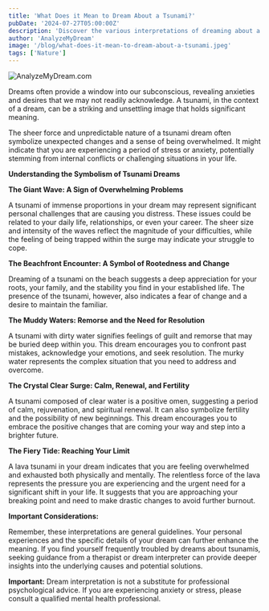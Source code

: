 ```yaml
---
title: 'What Does it Mean to Dream About a Tsunami?'
pubDate: '2024-07-27T05:00:00Z'
description: 'Discover the various interpretations of dreaming about a tsunami, from unexpected changes in your life to reflections of your emotional state.'
author: 'AnalyzeMyDream'
image: '/blog/what-does-it-mean-to-dream-about-a-tsunami.jpeg'
tags: ['Nature']
---
```


![AnalyzeMyDream.com](/blog/what-does-it-mean-to-dream-about-a-tsunami.jpeg)


Dreams often provide a window into our subconscious, revealing anxieties and desires that we may not readily acknowledge. A tsunami, in the context of a dream, can be a striking and unsettling image that holds significant meaning. 

The sheer force and unpredictable nature of a tsunami dream often symbolize unexpected changes and a sense of being overwhelmed. It might indicate that you are experiencing a period of stress or anxiety, potentially stemming from internal conflicts or challenging situations in your life.

**Understanding the Symbolism of Tsunami Dreams**

**The Giant Wave: A Sign of Overwhelming Problems**

A tsunami of immense proportions in your dream may represent significant personal challenges that are causing you distress. These issues could be related to your daily life, relationships, or even your career. The sheer size and intensity of the waves reflect the magnitude of your difficulties, while the feeling of being trapped within the surge may indicate your struggle to cope.

**The Beachfront Encounter: A Symbol of Rootedness and Change**

Dreaming of a tsunami on the beach suggests a deep appreciation for your roots, your family, and the stability you find in your established life. The presence of the tsunami, however, also indicates a fear of change and a desire to maintain the familiar.

**The Muddy Waters: Remorse and the Need for Resolution**

A tsunami with dirty water signifies feelings of guilt and remorse that may be buried deep within you. This dream encourages you to confront past mistakes, acknowledge your emotions, and seek resolution. The murky water represents the complex situation that you need to address and overcome.

**The Crystal Clear Surge: Calm, Renewal, and Fertility**

A tsunami composed of clear water is a positive omen, suggesting a period of calm, rejuvenation, and spiritual renewal. It can also symbolize fertility and the possibility of new beginnings. This dream encourages you to embrace the positive changes that are coming your way and step into a brighter future.

**The Fiery Tide: Reaching Your Limit**

A lava tsunami in your dream indicates that you are feeling overwhelmed and exhausted both physically and mentally. The relentless force of the lava represents the pressure you are experiencing and the urgent need for a significant shift in your life. It suggests that you are approaching your breaking point and need to make drastic changes to avoid further burnout.

**Important Considerations:**

Remember, these interpretations are general guidelines. Your personal experiences and the specific details of your dream can further enhance the meaning. If you find yourself frequently troubled by dreams about tsunamis, seeking guidance from a therapist or dream interpreter can provide deeper insights into the underlying causes and potential solutions.

**Important:** Dream interpretation is not a substitute for professional psychological advice. If you are experiencing anxiety or stress, please consult a qualified mental health professional.
